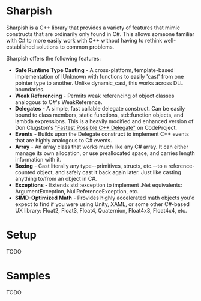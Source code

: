 # Sharpish
Sharpish is a C++ library that provides a variety of features that mimic constructs that are ordinarily only found in C#. This allows someone familiar with C# to more easily work with C++ without having to rethink well-established solutions to common problems.

Sharpish offers the following features:
* **Safe Runtime Type Casting** - A cross-platform, template-based implementation of IUnknown with functions to easily 'cast' from one pointer type to another. Unlike dynamic_cast, this works across DLL boundaries.
* **Weak Referencing** - Permits weak referencing of object classes analogous to C#'s WeakReference.
* **Delegates** - A simple, fast callable delegate construct. Can be easily bound to class members, static functions, std::function objects, and lambda expressions. This is a heavily modified and enhanced version of Don Clugston's ["Fastest Possible C++ Delegate"](https://www.codeproject.com/Articles/7150/Member-Function-Pointers-and-the-Fastest-Possible) on CodeProject.
* **Events** - Builds upon the Delegate construct to implement C++ events that are highly analogous to C# events.
* **Array<T>** - An array class that works much like any C# array. It can either manage its own allocation, or use preallocated space, and carries length information with it.
* **Boxing** - Cast literally any type--primitives, structs, etc.--to a reference-counted object, and safely cast it back again later. Just like casting anything to/from an object in C#.
* **Exceptions** - Extends std::exception to implement .Net equivalents: ArgumentException, NullReferenceException, etc.
* **SIMD-Optimized Math** - Provides highly accelerated math objects you'd expect to find if you were using Unity, XAML, or some other C#-based UX library: Float2, Float3, Float4, Quaternion, Float4x3, Float4x4, etc.

# Setup
TODO

# Samples
TODO
